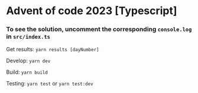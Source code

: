 # Advent of code 2023 [Typescript]

### To see the solution, uncomment the corresponding ```console.log``` in ```src/index.ts```

Get results: ```yarn results [dayNumber]```

Develop: ```yarn dev ```

Build: ```yarn build```

Testing: ```yarn test``` or ```yarn test:dev ```





